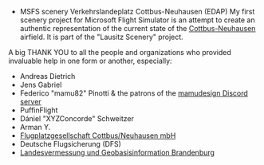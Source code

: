 * MSFS scenery Verkehrslandeplatz Cottbus-Neuhausen (EDAP)
My first scenery project for Microsoft Flight Simulator is an attempt to create an authentic representation of the current state of the [Cottbus-Neuhausen](https://flughafen-cottbus.de/) airfield. It is part of the "Lausitz Scenery" project.

A big THANK YOU to all the people and organizations who provided invaluable help in one form or another, especially:
- Andreas Dietrich
- Jens Gabriel
- Federico "mamu82" Pinotti & the patrons of the [mamudesign Discord server](https://discord.gg/v8SCwtnskh)
- PuffinFlight
- Dániel "XYZConcorde" Schweitzer
- Arman Y.
- [Flugplatzgesellschaft Cottbus/Neuhausen mbH](https://flughafen-cottbus.de/)
- Deutsche Flugsicherung (DFS)
- [Landesvermessung und Geobasisinformation Brandenburg](https://geobasis-bb.de/)

